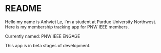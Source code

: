# README

Hello my name is Anhviet Le, I'm a student at Purdue University Northwest.
Here is my membership tracking app for PNW IEEE members.

Currently named: PNW IEEE ENGAGE

This app is in beta stages of development.

